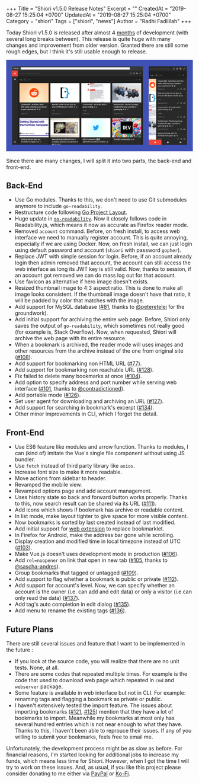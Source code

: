 +++
Title = "Shiori v1.5.0 Release Notes"
Excerpt = ""
CreatedAt = "2019-08-27 15:25:04 +0700"
UpdatedAt = "2019-08-27 15:25:04 +0700"
Category = "shiori"
Tags = ["shiori", "news"]
Author = "Radhi Fadlillah"
+++

Today Shiori v1.5.0 is released after almost 4 [months](https://github.com/go-shiori/shiori/commit/f582fd15525e26f7fbbeb9cd776182f1819dc146) of development (with several long breaks between). This release is quite huge with many changes and improvement from older version. Granted there are still some rough edges, but I think it's still usable enough to release. 

![Screenshot](screenshot.png)

Since there are many changes, I will split it into two parts, the back-end and front-end.

## Back-End

- Use Go modules. Thanks to this, we don't need to use Git submodules anymore to include `go-readability`.
- Restructure code following [Go Project Layout](https://github.com/golang-standards/project-layout).
- Huge update in [`go-readability`](https://github.com/go-shiori/go-readability). Now it closely follows code in Readability.js, which means it now as accurate as Firefox reader mode.
- Removed `account` command. Before, on fresh install, to access web interface we need to manually register account. This is quite annoying, especially if we are using Docker. Now, on fresh install, we can just login using default password and account (`shiori` with password `gopher`).
- Replace JWT with simple session for login. Before, if an account already login then admin removed that account, the account can still access the web interface as long its JWT key is still valid. Now, thanks to session, if an account got removed we can do mass log out for that account.
- Use favicon as alternative if hero image doesn't exists.
- Resized thumbnail image to 4:3 aspect ratio. This is done to make all image looks consistent. If the thumbnail image doesn't have that ratio, it will be padded by color that matches with the image.
- Add support for MySQL database ([#81](https://github.com/go-shiori/shiori/issues/81), thanks to [@peteretelej](https://github.com/peteretelej) for the groundwork).
- Add initial support for archiving the entire web page. Before, Shiori only saves the output of `go-readability`, which sometimes not really good (for example is, Stack Overflow). Now, when requested, Shiori will archive the web page with its entire resource.
- When a bookmark is archived, the reader mode will uses images and other resources from the archive instead of the one from original site ([#108](https://github.com/go-shiori/shiori/issues/108)).
- Add support for bookmarking non HTML URL ([#77](https://github.com/go-shiori/shiori/issues/77)).
- Add support for bookmarking non reachable URL ([#128](https://github.com/go-shiori/shiori/issues/112)).
- Fix failed to delete many bookmarks at once ([#104](https://github.com/go-shiori/shiori/issues/104)).
- Add option to specify address and port number while serving web interface ([#101](https://github.com/go-shiori/shiori/issues/101), thanks to [@contradictioned](https://github.com/contradictioned)).
- Add portable mode ([#126](https://github.com/go-shiori/shiori/issues/126)).
- Set user agent for downloading and archiving an URL ([#127](https://github.com/go-shiori/shiori/issues/127)).
- Add support for searching in bookmark's excerpt ([#134](https://github.com/go-shiori/shiori/issues/134)).
- Other minor improvements in CLI, which I forgot the detail.

## Front-End

- Use ES6 feature like modules and arrow function. Thanks to modules, I can (kind of) imitate the Vue's single file component without using JS bundler.
- Use `fetch` instead of third party library like `axios`.
- Increase font size to make it more readable.
- Move actions from sidebar to header.
- Revamped the mobile view.
- Revamped options page and add account management.
- Uses history state so back and forward button works properly. Thanks to this, now search result can be shared via its URL ([#111](https://github.com/go-shiori/shiori/issues/111)).
- Add icons which shows if bookmark has archive or readable content.
- In list mode, make layout tighter to give space for more visible content.
- Now bookmarks is sorted by last created instead of last modified.
- Add initial support for [web extension](https://github.com/go-shiori/shiori-web-ext) to replace bookmarklet.
- In Firefox for Android, make the address bar gone while scrolling.
- Display creation and modified time in local timezone instead of UTC ([#103](https://github.com/go-shiori/shiori/issues/103)).
- Make Vue.js doesn't uses development mode in production ([#106](https://github.com/go-shiori/shiori/issues/106)).
- Add `rel=noopener` on link that open in new tab ([#105](https://github.com/go-shiori/shiori/issues/105), thanks to [@sascha-andres](https://github.com/sascha-andres)).
- Group bookmarks that tagged or untagged ([#109](https://github.com/go-shiori/shiori/issues/109)).
- Add support to flag whether a bookmark is public or private ([#112](https://github.com/go-shiori/shiori/issues/112)).
- Add support for account's level. Now, we can specify whether an account is the owner (i.e. can add and edit data) or only a visitor (i.e can only read the data) ([#137](https://github.com/go-shiori/shiori/issues/137)).
- Add tag's auto completion in edit dialog ([#135](https://github.com/go-shiori/shiori/issues/135)).
- Add menu to rename the existing tags ([#136](https://github.com/go-shiori/shiori/issues/136)).

## Future Plans

There are still several issues and feature that I want to be implemented in the future :

- If you look at the source code, you will realize that there are no unit tests. None, at all.
- There are some codes that repeated multiple times. For example is the code that used to download web page which repeated in `cmd` and `webserver` package.
- Some feature is available in web interface but not in CLI. For example: renaming tags and flagging a bookmark as private or public.
- I haven't extensively tested the import feature. The issues about importing bookmarks ([#121](https://github.com/go-shiori/shiori/issues/121), [#125](https://github.com/go-shiori/shiori/issues/135)) mention that they have a lot of bookmarks to import. Meanwhile my bookmarks at most only has several hundred entries which is not near enough to what they have. Thanks to this, I haven't been able to reprouce their issues. If any of you willing to submit your bookmarks, feels free to email me.

Unfortunately, the development process might be as slow as before. For financial reasons, I'm started looking for additional jobs to increase my funds, which means less time for Shiori. However, when I got the time I will try to work on these issues. And, as usual, if you like this project please consider donating to me either via [PayPal](https://www.paypal.me/RadhiFadlillah) or [Ko-Fi](https://ko-fi.com/radhifadlillah).
